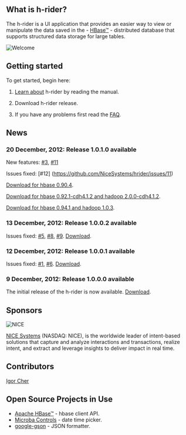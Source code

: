 ## What is h-rider?
The h-rider is a UI application that provides an easier way to view or manipulate the data saved in the - [HBase™](http://hbase.apache.org/) - distributed database that supports structured data storage for large tables.

![Welcome](https://raw.github.com/NiceSystems/hrider/master/documentation/images/welcome.png)

## Getting started
To get started, begin here:

1. [Learn about](https://github.com/NiceSystems/hrider/wiki/Manual) h-rider by reading the manual.

2. Download h-rider release.

3. If you have any problems first read the [FAQ](https://github.com/NiceSystems/hrider/wiki/FAQ).

## News
### 20 December, 2012: Release 1.0.1.0 available
New features: [#3](https://github.com/NiceSystems/hrider/issues/3), [#11](https://github.com/NiceSystems/hrider/issues/11)

Issues fixed: [#12] (https://github.com/NiceSystems/hrider/issues/11)

[Download for hbase 0.90.4](http://bit.ly/R6IOGI).

[Download for hbase 0.92.1-cdh4.1.2 and hadoop 2.0.0-cdh4.1.2](http://bit.ly/U0k28k).

[Download for hbase 0.94.1 and hadoop 1.0.3](http://bit.ly/UTaMEc).
### 13 December, 2012: Release 1.0.0.2 available
Issues fixed: [#5](https://github.com/NiceSystems/hrider/issues/5), [#8](https://github.com/NiceSystems/hrider/issues/8), [#9](https://github.com/NiceSystems/hrider/issues/9). [Download](http://bit.ly/SgSr7j). 
### 12 December, 2012: Release 1.0.0.1 available
Issues fixed: [#1](https://github.com/NiceSystems/hrider/issues/1), [#6](https://github.com/NiceSystems/hrider/issues/6). [Download](http://bit.ly/VZt4Iz). 
### 9 December, 2012: Release 1.0.0.0 available
The initial release of the h-rider is now available. [Download](https://github.com/downloads/NiceSystems/hrider/h-rider-1.0.0.0.jar).
## Sponsors
![NICE](http://www.nice.com/sites/all/themes/nice/logo.png) 

[NICE Systems](http://www.nice.com/) (NASDAQ: NICE), is the worldwide leader of intent-based solutions that capture and analyze interactions and transactions, realize intent, and extract and leverage insights to deliver impact in real time.
## Contributors
[Igor Cher](http://www.linkedin.com/profile/view?id=16747505&trk=tab_pro)
## Open Source Projects in Use
  * [Apache HBase™](http://hbase.apache.org/) - hbase client API.
  * [Microba Controls](http://microba.sourceforge.net/) - date time picker.
  * [google-gson](http://code.google.com/p/google-gson/) - JSON formatter.
